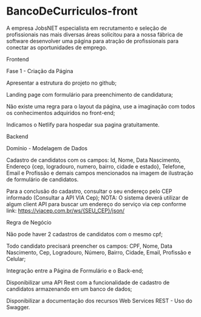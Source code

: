 # BancoDeCurriculos-front
A empresa JobsNET especialista em recrutamento e seleção de profissionais nas mais diversas áreas solicitou para a nossa fábrica de software desenvolver uma página para atração de profissionais para conectar as oportunidades de emprego.

Frontend

Fase 1 - Criação da Página

Apresentar a estrutura do projeto no github;

Landing page com formulário para preenchimento de candidatura;

Não existe uma regra para o layout da página, use a imaginação com todos os conhecimentos adquiridos no front-end;

Indicamos o Netlify para hospedar sua pagina gratuitamente.


Backend

Domínio - Modelagem de Dados

Cadastro de candidatos com os campos: Id, Nome, Data Nascimento, Endereço {cep, logradouro, numero, bairro, cidade e estado}, Telefone, Email e Profissão e demais campos mencionados na imagem de ilustração de formulário de candidatos.
 
Para a conclusão do cadastro, consultar o seu endereço pelo CEP informado (Consultar a API VIA Cep);
NOTA: O sistema deverá utilizar de algum client API para buscar um endereço do serviço via cep conforme link: https://viacep.com.br/ws/{SEU_CEP}/json/

Regra de Negócio

Não pode haver 2 cadastros de candidatos com o mesmo cpf;

Todo candidato precisará preencher os campos: CPF, Nome, Data Nascimento, Cep, Logradouro, Número, Bairro, Cidade, Email, Profissão e Celular;

Integração entre a Página de Formulário e o Back-end;

Disponibilizar uma API Rest com a funcionalidade de cadastro de candidatos armazenando em um banco de dados;

Disponibilizar a documentação dos recursos Web Services REST - Uso do Swagger.
